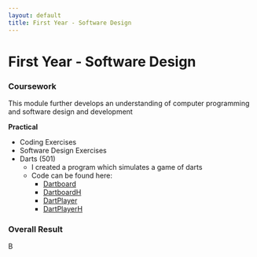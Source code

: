 ```yaml
---
layout: default
title: First Year - Software Design
---
```


# First Year - Software Design



### Coursework
This module further develops an understanding of computer programming and software design and development   

**Practical**
- Coding Exercises
- Software Design Exercises
- Darts (501)
    - I created a program which simulates a game of darts
    - Code can be found here:
        - [Dartboard](dartboard.cpp) 
        - [DartboardH](dartboard.h)
        - [DartPlayer](dartPlayer.cpp)
        - [DartPlayerH](dartplayer.h)

### Overall Result 
B
